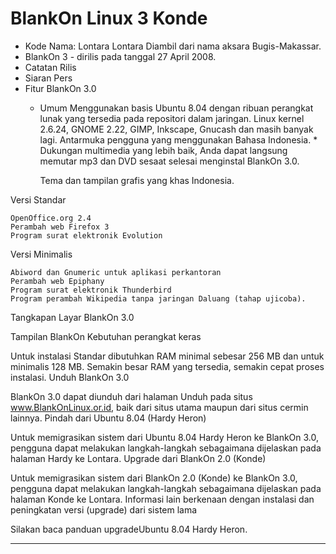 # BlankOn Linux 3 Konde
* Kode Nama: Lontara
  Lontara Diambil dari nama aksara Bugis-Makassar.
* BlankOn 3 - dirilis pada tanggal 27 April 2008.
* Catatan Rilis
* Siaran Pers
* Fitur BlankOn 3.0
  + Umum
    Menggunakan basis Ubuntu 8.04 dengan ribuan perangkat lunak yang tersedia pada repositori dalam jaringan.
    Linux kernel 2.6.24, GNOME 2.22, GIMP, Inkscape, Gnucash dan masih banyak lagi.
    Antarmuka pengguna yang menggunakan Bahasa Indonesia. * Dukungan multimedia yang lebih baik, Anda dapat langsung memutar mp3 dan DVD sesaat selesai menginstal BlankOn 3.0.

    Tema dan tampilan grafis yang khas Indonesia.

Versi Standar

    OpenOffice.org 2.4
    Perambah web Firefox 3
    Program surat elektronik Evolution

Versi Minimalis

    Abiword dan Gnumeric untuk aplikasi perkantoran
    Perambah web Epiphany
    Program surat elektronik Thunderbird
    Program perambah Wikipedia tanpa jaringan Daluang (tahap ujicoba).

Tangkapan Layar BlankOn 3.0

Tampilan BlankOn
Kebutuhan perangkat keras

Untuk instalasi Standar dibutuhkan RAM minimal sebesar 256 MB dan untuk minimalis 128 MB. Semakin besar RAM yang tersedia, semakin cepat proses instalasi.
Unduh BlankOn 3.0

BlankOn 3.0 dapat diunduh dari halaman Unduh pada situs ​www.BlankOnLinux.or.id, baik dari situs utama maupun dari situs cermin lainnya.
Pindah dari Ubuntu 8.04 (Hardy Heron)

Untuk memigrasikan sistem dari Ubuntu 8.04 Hardy Heron ke BlankOn 3.0, pengguna dapat melakukan langkah-langkah sebagaimana dijelaskan pada halaman Hardy ke Lontara.
Upgrade dari BlankOn 2.0 (Konde)

Untuk memigrasikan sistem dari BlankOn 2.0 (Konde) ke BlankOn 3.0, pengguna dapat melakukan langkah-langkah sebagaimana dijelaskan pada halaman Konde ke Lontara.
Informasi lain berkenaan dengan instalasi dan peningkatan versi (upgrade) dari sistem lama

Silakan baca panduan upgrade​Ubuntu 8.04 Hardy Heron.


---
